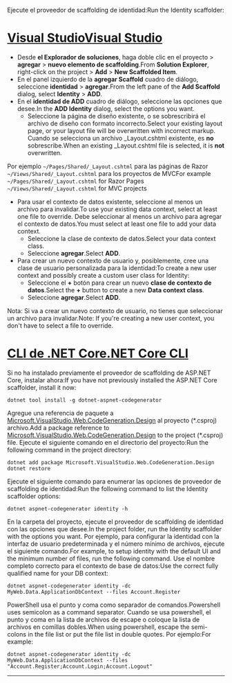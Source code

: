 <span data-ttu-id="67364-101">Ejecute el proveedor de scaffolding de identidad:</span><span class="sxs-lookup"><span data-stu-id="67364-101">Run the Identity scaffolder:</span></span>

# <a name="visual-studiotabvisual-studio"></a>[<span data-ttu-id="67364-102">Visual Studio</span><span class="sxs-lookup"><span data-stu-id="67364-102">Visual Studio</span></span>](#tab/visual-studio)

* <span data-ttu-id="67364-103">Desde **el Explorador de soluciones**, haga doble clic en el proyecto > **agregar** > **nuevo elemento de scaffolding**.</span><span class="sxs-lookup"><span data-stu-id="67364-103">From **Solution Explorer**, right-click on the project > **Add** > **New Scaffolded Item**.</span></span>
* <span data-ttu-id="67364-104">En el panel izquierdo de la **agregar Scaffold** cuadro de diálogo, seleccione **identidad** > **agregar**.</span><span class="sxs-lookup"><span data-stu-id="67364-104">From the left pane of the **Add Scaffold** dialog, select **Identity** > **ADD**.</span></span>
* <span data-ttu-id="67364-105">En el **identidad de ADD** cuadro de diálogo, seleccione las opciones que desee.</span><span class="sxs-lookup"><span data-stu-id="67364-105">In the **ADD Identity** dialog, select the options you want.</span></span>
  * <span data-ttu-id="67364-106">Seleccione la página de diseño existente, o se sobrescribirá el archivo de diseño con formato incorrecto.</span><span class="sxs-lookup"><span data-stu-id="67364-106">Select your existing layout page, or your layout file will be overwritten with incorrect markup.</span></span> <span data-ttu-id="67364-107">Cuando se selecciona un archivo _Layout.cshtml existente, es **no** sobrescribe.</span><span class="sxs-lookup"><span data-stu-id="67364-107">When an existing _Layout.cshtml file is selected, it is **not** overwritten.</span></span>

 <span data-ttu-id="67364-108">Por ejemplo `~/Pages/Shared/_Layout.cshtml` para las páginas de Razor `~/Views/Shared/_Layout.cshtml` para los proyectos de MVC</span><span class="sxs-lookup"><span data-stu-id="67364-108">For example `~/Pages/Shared/_Layout.cshtml` for Razor Pages `~/Views/Shared/_Layout.cshtml` for MVC projects</span></span>
* <span data-ttu-id="67364-109">Para usar el contexto de datos existente, seleccione al menos un archivo para invalidar.</span><span class="sxs-lookup"><span data-stu-id="67364-109">To use your existing data context, select at least one file to override.</span></span> <span data-ttu-id="67364-110">Debe seleccionar al menos un archivo para agregar el contexto de datos.</span><span class="sxs-lookup"><span data-stu-id="67364-110">You must select at least one file to add your data context.</span></span>
  * <span data-ttu-id="67364-111">Seleccione la clase de contexto de datos.</span><span class="sxs-lookup"><span data-stu-id="67364-111">Select your data context class.</span></span>
  * <span data-ttu-id="67364-112">Seleccione **agregar**.</span><span class="sxs-lookup"><span data-stu-id="67364-112">Select **ADD**.</span></span>
* <span data-ttu-id="67364-113">Para crear un nuevo contexto de usuario y, posiblemente, cree una clase de usuario personalizada para la identidad:</span><span class="sxs-lookup"><span data-stu-id="67364-113">To create a new user context and possibly create a custom user class for Identity:</span></span>
  * <span data-ttu-id="67364-114">Seleccione el **+** botón para crear un nuevo **clase de contexto de datos**.</span><span class="sxs-lookup"><span data-stu-id="67364-114">Select the **+** button to create a new **Data context class**.</span></span>
  * <span data-ttu-id="67364-115">Seleccione **agregar**.</span><span class="sxs-lookup"><span data-stu-id="67364-115">Select **ADD**.</span></span>

<span data-ttu-id="67364-116">Nota: Si va a crear un nuevo contexto de usuario, no tienes que seleccionar un archivo para invalidar.</span><span class="sxs-lookup"><span data-stu-id="67364-116">Note: If you're creating a new user context, you don't have to select a file to override.</span></span>

# <a name="net-core-clitabnetcore-cli"></a>[<span data-ttu-id="67364-117">CLI de .NET Core</span><span class="sxs-lookup"><span data-stu-id="67364-117">.NET Core CLI</span></span>](#tab/netcore-cli)

<span data-ttu-id="67364-118">Si no ha instalado previamente el proveedor de scaffolding de ASP.NET Core, instalar ahora:</span><span class="sxs-lookup"><span data-stu-id="67364-118">If you have not previously installed the ASP.NET Core scaffolder, install it now:</span></span>

```cli
dotnet tool install -g dotnet-aspnet-codegenerator
```

<span data-ttu-id="67364-119">Agregue una referencia de paquete a [Microsoft.VisualStudio.Web.CodeGeneration.Design](https://www.nuget.org/packages/Microsoft.VisualStudio.Web.CodeGeneration.Design/) al proyecto (\*.csproj) archivo.</span><span class="sxs-lookup"><span data-stu-id="67364-119">Add a package reference to [Microsoft.VisualStudio.Web.CodeGeneration.Design](https://www.nuget.org/packages/Microsoft.VisualStudio.Web.CodeGeneration.Design/) to the project (\*.csproj) file.</span></span> <span data-ttu-id="67364-120">Ejecute el siguiente comando en el directorio del proyecto:</span><span class="sxs-lookup"><span data-stu-id="67364-120">Run the following command in the project directory:</span></span>

```cli
dotnet add package Microsoft.VisualStudio.Web.CodeGeneration.Design
dotnet restore
```

<span data-ttu-id="67364-121">Ejecute el siguiente comando para enumerar las opciones de proveedor de scaffolding de identidad:</span><span class="sxs-lookup"><span data-stu-id="67364-121">Run the following command to list the Identity scaffolder options:</span></span>

```cli
dotnet aspnet-codegenerator identity -h
```

<span data-ttu-id="67364-122">En la carpeta del proyecto, ejecute el proveedor de scaffolding de identidad con las opciones que desee.</span><span class="sxs-lookup"><span data-stu-id="67364-122">In the project folder, run the Identity scaffolder with the options you want.</span></span> <span data-ttu-id="67364-123">Por ejemplo, para configurar la identidad con la interfaz de usuario predeterminada y el número mínimo de archivos, ejecute el siguiente comando.</span><span class="sxs-lookup"><span data-stu-id="67364-123">For example, to setup identity with the default UI and the minimum number of files, run the following command.</span></span> <span data-ttu-id="67364-124">Use el nombre completo correcto para el contexto de base de datos:</span><span class="sxs-lookup"><span data-stu-id="67364-124">Use the correct fully qualified name for your DB context:</span></span>

```cli
dotnet aspnet-codegenerator identity -dc MyWeb.Data.ApplicationDbContext --files Account.Register
```

<span data-ttu-id="67364-125">PowerShell usa el punto y coma como separador de comandos.</span><span class="sxs-lookup"><span data-stu-id="67364-125">Powershell uses semicolon as a command separator.</span></span> <span data-ttu-id="67364-126">Cuando se usa powershell, el punto y coma en la lista de archivos de escape o coloque la lista de archivos en comillas dobles.</span><span class="sxs-lookup"><span data-stu-id="67364-126">When using powershell, escape the semi-colons in the file list or put the file list in double quotes.</span></span> <span data-ttu-id="67364-127">Por ejemplo:</span><span class="sxs-lookup"><span data-stu-id="67364-127">For example:</span></span>

```cli
dotnet aspnet-codegenerator identity -dc MyWeb.Data.ApplicationDbContext --files "Account.Register;Account.Login;Account.Logout"
```
-------------
